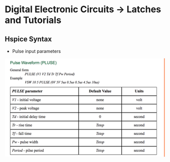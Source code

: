 # Digital Electronic Circuits -> Latches and Tutorials


## Hspice Syntax 
* Pulse input parameters

![Pulse input parameters](https://github.com/NegarMirgati/image_repository/blob/master/Screen%20Shot%201397-09-30%20at%2010.45.17.png?raw=true)
